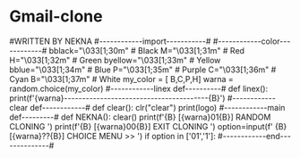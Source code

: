 # Gmail-clone
#WRITTEN BY NEKNA
#------------import-----------#
#------------color------------#
 bblack="\033[1;30m"            # Black
 M="\033[1;31m"             # Red
 H="\033[1;32m"          # Green
 byellow="\033[1;33m"         # Yellow
 bblue="\033[1;34m"           # Blue
 P="\033[1;35m"          # Purple
 C="\033[1;36m"             # Cyan
 B="\033[1;37m"            # White
 my_color = [
  B,C,P,H]
  warna = random.choice(my_color)
#------------linex def----------#
def linex():
 	print(f'{warna}----------------------------------------{B}')
#------------clear def------------#
def clear():
	clr("clear")
	print(logo)
#------------main def---------#
def NEKNA():
	clear()
	print(f'{B} [{warna}01{B}] RANDOM CLONING ')
	print(f'{B} [{warna}00{B}] EXIT CLONING ')
	option=input(f' {B}[{warna}??{B}] CHOICE MENU >> ')
	if option in ['01','1']:
#------------end--------------#
